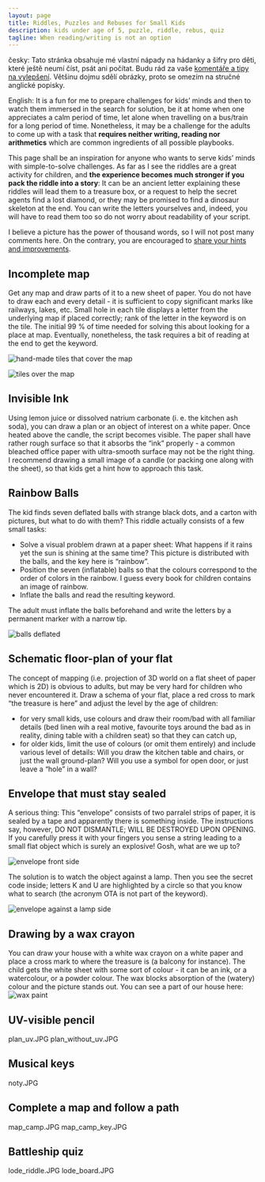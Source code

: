 ```yaml
---
layout: page
title: Riddles, Puzzles and Rebuses for Small Kids
description: kids under age of 5, puzzle, riddle, rebus, quiz
tagline: When reading/writing is not an option
---
```


česky: Tato stránka obsahuje mé vlastní nápady na hádanky a šifry pro děti, které ještě neumí číst, psát ani počítat. Budu rád za vaše [komentáře a tipy na vylepšení](https://github.com/vojtech-filipec/vojtech-filipec.github.io/issues/new). Většinu dojmu sdělí obrázky, proto se omezím na stručné anglické popisky.

English: It is a fun for me to prepare challenges for kids’ minds and then to watch them immersed in the search for solution, be it at home when one appreciates a calm period of time, let alone when travelling on a bus/train for a long period of time. Nonetheless, it may be a challenge for the adults to come up with a task that **requires neither writing, reading nor arithmetics** which are common ingredients of all possible playbooks. 

This page shall be an inspiration for anyone who wants to serve kids’ minds with simple-to-solve challenges. As far as I see the riddles are a great activity for children, and **the experience becomes much stronger if you pack the riddle into a story**: It can be an ancient letter explaining these riddles will lead them to a treasure box, or a request to help the secret agents find a lost diamond, or they may be promised to find a dinosaur skeleton at the end. You can write the letters yourselves and, indeed, you will have to read them too so do not worry about readability of your script. 

I believe a picture has the power of thousand words, so I will not post many comments here. On the contrary, you are encouraged to [share your hints and improvements](https://github.com/vojtech-filipec/vojtech-filipec.github.io/issues/new). 

## Incomplete map
Get any map and draw parts of it to a new sheet of paper. You do not have to draw each and every detail - it is sufficient to copy significant marks like railways, lakes, etc. Small hole in each tile displays a letter from the underlying map if placed correctly; rank of the letter in the keyword is on the tile. The initial 99 % of time needed for solving this about looking for a place at map. Eventually, nonetheless, the task requires a bit of reading at the end to get the keyword. 

![hand-made tiles that cover the map](../assets/quizes/map1.jpg)

![tiles over the map](../assets/quizes/map2.jpg)

## Invisible Ink
Using lemon juice or dissolved natrium carbonate (i. e. the kitchen ash soda), you can draw a plan or an object of interest on a white paper. Once heated above the candle, the script becomes visible. The paper shall have rather rough surface so that it absorbs the “ink” properly - a common bleached office paper with ultra-smooth surface may not be the right thing. I recommend drawing a small image of a candle (or packing one along with the sheet), so that kids get a hint how to approach this task.  


## Rainbow Balls
The kid finds seven deflated balls with strange black dots, and a carton with pictures, but what to do with them? This riddle actually consists of a few small tasks:

- Solve a visual problem drawn at a paper sheet: What happens if it rains yet the sun is shining at the same time? This picture is distributed with the balls, and the key here is “rainbow”. 
- Position the seven (inflatable) balls so that the colours correspond to the order of colors in the rainbow. I guess every book for children contains an image of rainbow. 
- Inflate the balls and read the resulting keyword. 

The adult must inflate the balls beforehand and write the letters by a permanent marker with a narrow tip. 

![balls deflated](../assets/quizes/balls.jpg)

## Schematic floor-plan of your flat
The concept of mapping (i.e. projection of 3D world on a flat sheet of paper which is 2D) is obvious to adults, but may be very hard for children who never encountered it. Draw a schema of your flat, place a red cross to mark “the treasure is here” and adjust the level by the age of children: 
- for very small kids, use colours and draw their room/bad with all familiar details (bed linen wih a real motive, favourite toys around the bad as in reality, dining table with a children seat) so that they can catch up,
- for older kids, limit the use of colours (or omit them entirely) and include various level of details: Will you draw the kitchen table and chairs, or just the wall ground-plan? Will you use a symbol for open door, or just leave a “hole” in a wall?

## Envelope that must stay sealed
A serious thing: This “envelope” consists of two parralel strips of paper, it is sealed by a tape and apparently there is something inside. The instructions say, however, DO NOT DISMANTLE; WILL BE DESTROYED UPON OPENING. If you carefully press it with your fingers you sense a string leading to a small flat object which is surely an explosive! Gosh, what are we up to?

![envelope front side](../assets/quizes/envelopefront.jpg)

The solution is to watch the object against a lamp. Then you see the secret code inside; letters K and U are highlighted by a circle so that you know what to search (the acronym OTA is not part of the keyword).

![envelope against a lamp side](../assets/quizes/envelopereadhigh.jpg)

## Drawing by a wax crayon
You can draw your house with a white wax crayon on a white paper and place a cross mark to where the treasure is (a balcony for instance). The child gets the white sheet with some sort of colour - it can be an ink, or a watercolour, or a powder colour. The wax blocks absorption of the (watery) colour and the picture stands out. You can see a part of our house here:
![wax paint](../assets/quizes/waxpaint.jpg)

## UV-visible pencil
plan_uv.JPG
plan_without_uv.JPG

## Musical keys
noty.JPG

## Complete a map and follow a path
map_camp.JPG
map_camp_key.JPG

## Battleship quiz
lode_riddle.JPG
lode_board.JPG